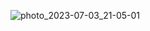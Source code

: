 ![photo_2023-07-03_21-05-01](https://github.com/drshahizan/software-engineering/assets/129138344/0e61e619-b07b-4efa-a220-2cfa9ee39e7f)
